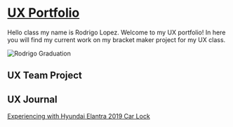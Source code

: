 # [UX Portfolio](https://github.com/UsabilityEngineering/ux-portfolio-rylopez838#ux-portfolio)
Hello class my name is Rodrigo Lopez. Welcome to my UX portfolio! In here you will find my current work on my bracket maker project for my UX class.

![Rodrigo Graduation](https://user-images.githubusercontent.com/112062392/186594675-7cd75fa3-dcb2-4308-907f-d02b32498baa.jpg)



## UX Team Project


## UX Journal


[Experiencing with Hyundai Elantra 2019 Car Lock](j01/)


